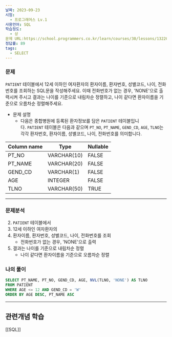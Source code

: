 ```yaml
---
날짜: 2023-09-23
시험:
  - 프로그래머스 Lv.1
사용언어: SQL
학습정도:
  - 상
문제 URL:https://school.programmers.co.kr/learn/courses/30/lessons/132201?language=oracle
정답률: 89
tags:
  - SELECT
---
```

### 문제

`PATIENT` 테이블에서 12세 이하인 여자환자의 환자이름, 환자번호, 성별코드, 나이, 전화번호를 조회하는 SQL문을 작성해주세요. 이때 전화번호가 없는 경우, 'NONE'으로 출력시켜 주시고 결과는 나이를 기준으로 내림차순 정렬하고, 나이 같다면 환자이름을 기준으로 오름차순 정렬해주세요.

- 문제 설명
	- 다음은 종합병원에 등록된 환자정보를 담은 `PATIENT` 테이블입니다. `PATIENT` 테이블은 다음과 같으며 `PT_NO`, `PT_NAME`, `GEND_CD`, `AGE`, `TLNO`는 각각 환자번호, 환자이름, 성별코드, 나이, 전화번호를 의미합니다.

 | Column name | Type        | Nullable |
 | ----------- | ----------- | -------- |
 | PT_NO       | VARCHAR(10) | FALSE    |
 | PT_NAME     | VARCHAR(20) | FALSE    |
 | GEND_CD     | VARCHAR(1)  | FALSE    |
 | AGE         | INTEGER     | FALSE    |
 | TLNO        | VARCHAR(50) | TRUE     |

---
### 문제분석
2. `PATIENT` 테이블에서
3. 12세 이하인 여자환자의
1. 환자이름, 환자번호, 성별코드, 나이, 전화번호를 조회
	- 전화번호가 없는 경우, 'NONE'으로 출력
4. 결과는 나이를 기준으로 내림차순 정렬
	- 나이 같다면 환자이름을 기준으로 오름차순 정렬

### 나의 풀이

```sql
SELECT PT_NAME, PT_NO, GEND_CD, AGE, NVL(TLNO, 'NONE') AS TLNO
FROM PATIENT
WHERE AGE <= 12 AND GEND_CD = 'W'
ORDER BY AGE DESC, PT_NAME ASC
```

---
## 관련개념 학습

[[SQL]]